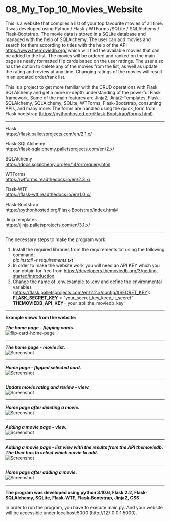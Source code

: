# 08_My_Top_10_Movies_Website

This is a website that compiles a list of your top favourite movies of all time.
It was developed using Python / Flask / WTForms /SQLite / SQLAlchemy / Flask-Bootstrap.
The movie data is stored in a SQLite database and managed with the help of SQLAlchemy.
The user can add movies and search for them according to titles with the help of the API 
https://www.themoviedb.org/ which will find the available movies that can be added to the list. The movies will be ordered and ranked on the main page as neatly formatted flip cards based on the user ratings.
The user also has the option to delete any of the movies from the list, as well as update the rating and review at any time. Changing ratings of the movies will result in an updated order/rank list.


This is a project to get more familiar with the CRUD operations with Flask SQLAlchemy and get a more in-depth understanding of the powerful Flask framework.
Some of the main features are Jinja2, Jinja2-Templates, Flask-SQLAlchemy, SQLAlchemy, SQLite, WTForms, Flask-Bootstrap, consuming APIs, and many more.
The forms are handled using the quick_form from Flask bootstrap (https://pythonhosted.org/Flask-Bootstrap/forms.html).

---

Flask</br>
https://flask.palletsprojects.com/en/2.1.x/</br>

Flask-SQLAlchemy</br>
https://flask-sqlalchemy.palletsprojects.com/en/2.x/</br>

SQLAlchemy</br>
https://docs.sqlalchemy.org/en/14/orm/query.html </br>

WTForms</br>
https://wtforms.readthedocs.io/en/2.3.x/</br>

Flask-WTF</br>
https://flask-wtf.readthedocs.io/en/1.0.x/</br>

Flask-Bootstrap</br>
https://pythonhosted.org/Flask-Bootstrap/index.html#</br>

Jinja templates</br>
https://jinja.palletsprojects.com/en/3.1.x/</br>

---

The necessary steps to make the program work:</br>
1. Install the required libraries from the requirements.txt using the following command: </br>
*pip install -r requirements.txt*</br>
2. In order to make the website work you will need an API KEY which you can obtain for
free from https://developers.themoviedb.org/3/getting-started/introduction. </br>
3. Change the name of .env.example to .env and define the environmental variables (https://flask.palletsprojects.com/en/2.2.x/config/#SECRET_KEY):</br>
**FLASK_SECRET_KEY** = "your_secret_key_keep_it_secret"</br>
**THEMOVIEDB_API_KEY**='your_api_the_moviedb_key'</br>


---

**Example views from the website:**</br>



***The home page - flipping cards.***</br>
![flip-card-home-page](docs/img/08_flip_card_gif.gif)


---


***The home page - movie list.***</br>
![Screenshot](docs/img/01_Home_page.png)</br>


---

***Home page - flipped selected card.***</br>
![Screenshot](docs/img/02_Home_Page_card_flipped.png)</br>


---

***Update movie rating and review - view.***</br>
![Screenshot](docs/img/03_Updating_movie_Rating_review_page.png)</br>

---

***Home page after deleting a movie.***</br>
![Screenshot](docs/img/04_Home_page_after_deleting_movie.png)</br>


---

***Adding a movie page - view.***</br>
![Screenshot](docs/img/05_adding_movie_page.png)</br>


---

***Adding a movie page - list view with the results from the API themoviedb. The User has to select which movie to add.***</br>
![Screenshot](docs/img/06_list_of_movies_from_API.png)</br>


---

***Home page after adding a movie.***</br>
![Screenshot](docs/img/07_Home_view_after_adding_a_movie.png)</br>



---

**The program was developed using python 3.10.6, Flask 2.2, Flask-SQLAlchemy, SQLite, Flask-WTF, Flask-Bootstrap, Jinja2, CSS**


In order to run the program, you have to execute main.py.
And your website will be accessible under localhost:5000 (http://127:0:0:1:5000).